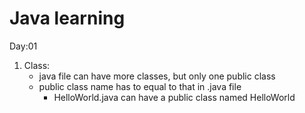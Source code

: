 Java learning
===

Day:01
1. Class:
    * java file can have more classes, but only one public class
    * public class name has to equal to that in .java file
        * HelloWorld.java can have a public class named HelloWorld